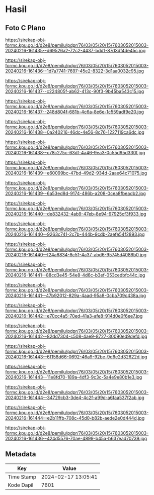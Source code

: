 # Hasil

## Foto C Plano

https://sirekap-obj-formc.kpu.go.id/d2e8/pemilu/pdpr/76/03/05/20/15/7603052015003-20240216-161435--d69526a2-72c2-4437-bdd1-87d3df4de45c.jpg

https://sirekap-obj-formc.kpu.go.id/d2e8/pemilu/pdpr/76/03/05/20/15/7603052015003-20240216-161436--1d7a7741-7697-45e2-8322-3d1aa0032c95.jpg

https://sirekap-obj-formc.kpu.go.id/d2e8/pemilu/pdpr/76/03/05/20/15/7603052015003-20240216-161437--c224805f-ab62-413c-90f3-9b45ba543c15.jpg

https://sirekap-obj-formc.kpu.go.id/d2e8/pemilu/pdpr/76/03/05/20/15/7603052015003-20240216-161437--248d804f-681b-4c6a-8e6e-1c559adf9e20.jpg

https://sirekap-obj-formc.kpu.go.id/d2e8/pemilu/pdpr/76/03/05/20/15/7603052015003-20240216-161438--0a240216-46dc-4e56-8c76-1227119ca6dc.jpg

https://sirekap-obj-formc.kpu.go.id/d2e8/pemilu/pdpr/76/03/05/20/15/7603052015003-20240216-161438--c78c275c-63df-4a46-9ea3-0c55d95d330f.jpg

https://sirekap-obj-formc.kpu.go.id/d2e8/pemilu/pdpr/76/03/05/20/15/7603052015003-20240216-161439--e60099bc-47bd-49d2-934d-2aae64c71075.jpg

https://sirekap-obj-formc.kpu.go.id/d2e8/pemilu/pdpr/76/03/05/20/15/7603052015003-20240216-161439--6a53ed8d-9174-486b-a208-0cea8fbeadb2.jpg

https://sirekap-obj-formc.kpu.go.id/d2e8/pemilu/pdpr/76/03/05/20/15/7603052015003-20240216-161440--de832432-4ab9-47eb-8e94-97925cf3f933.jpg

https://sirekap-obj-formc.kpu.go.id/d2e8/pemilu/pdpr/76/03/05/20/15/7603052015003-20240216-161440--9263c741-2c7b-444b-9cdb-2aefe54f2893.jpg

https://sirekap-obj-formc.kpu.go.id/d2e8/pemilu/pdpr/76/03/05/20/15/7603052015003-20240216-161440--f24a6834-8c51-4a37-abd6-95745d4086b0.jpg

https://sirekap-obj-formc.kpu.go.id/d2e8/pemilu/pdpr/76/03/05/20/15/7603052015003-20240216-161441--88cd3e45-54e8-4d6c-b3ef-053cedbfc44c.jpg

https://sirekap-obj-formc.kpu.go.id/d2e8/pemilu/pdpr/76/03/05/20/15/7603052015003-20240216-161441--47b92012-829a-4aad-95a8-0cba709c438a.jpg

https://sirekap-obj-formc.kpu.go.id/d2e8/pemilu/pdpr/76/03/05/20/15/7603052015003-20240216-161442--e70cc4a5-70ed-41a3-afe8-914d0e0f6ee7.jpg

https://sirekap-obj-formc.kpu.go.id/d2e8/pemilu/pdpr/76/03/05/20/15/7603052015003-20240216-161442--82dd7304-c508-4ae9-8727-30090ed9defd.jpg

https://sirekap-obj-formc.kpu.go.id/d2e8/pemilu/pdpr/76/03/05/20/15/7603052015003-20240216-161443--6f158d66-0692-46a9-92be-9d6e2d32622d.jpg

https://sirekap-obj-formc.kpu.go.id/d2e8/pemilu/pdpr/76/03/05/20/15/7603052015003-20240216-161443--11e8fd70-189a-4df3-9c3c-5a4e9e80b1e3.jpg

https://sirekap-obj-formc.kpu.go.id/d2e8/pemilu/pdpr/76/03/05/20/15/7603052015003-20240216-161444--34729cb3-3de4-4c2f-a99d-a6faa537f2ab.jpg

https://sirekap-obj-formc.kpu.go.id/d2e8/pemilu/pdpr/76/03/05/20/15/7603052015003-20240216-161444--e2b11ffb-708c-45d0-b82b-aede2e0d444d.jpg

https://sirekap-obj-formc.kpu.go.id/d2e8/pemilu/pdpr/76/03/05/20/15/7603052015003-20240216-161436--424d5576-70ae-4899-b45a-b637ead70739.jpg


## Metadata

| Key        | Value               |
| ---------- | ------------------- |
| Time Stamp | 2024-02-17 13:05:41 |
| Kode Dapil | 7601                |



